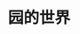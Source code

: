 ---
# description: zhaopian
# lastmod: 2023-07-05
title: 园的世界
# featured_image: martin-martz-wRuhOOaG-Z4-unsplash.jpg # default: first image in this directory
# featured_image on the home page is used for OpenGraph cards, etc.
params:
  theme: dark
menus:
  main:
    name: Home
    weight: -1
# sub-galleries on list pages are sorted by date and weight (descending)
---